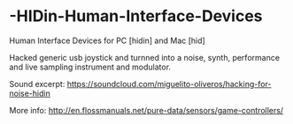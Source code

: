 # -HIDin-Human-Interface-Devices
Human Interface Devices for PC [hidin] and Mac [hid]

Hacked generic usb joystick and turnned into a noise, synth, performance and live sampling instrument and modulator.

Sound excerpt: 
https://soundcloud.com/miguelito-oliveros/hacking-for-noise-hidin

More info:
http://en.flossmanuals.net/pure-data/sensors/game-controllers/
